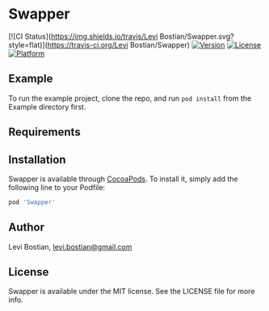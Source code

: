 # Swapper

[![CI Status](https://img.shields.io/travis/Levi Bostian/Swapper.svg?style=flat)](https://travis-ci.org/Levi Bostian/Swapper)
[![Version](https://img.shields.io/cocoapods/v/Swapper.svg?style=flat)](https://cocoapods.org/pods/Swapper)
[![License](https://img.shields.io/cocoapods/l/Swapper.svg?style=flat)](https://cocoapods.org/pods/Swapper)
[![Platform](https://img.shields.io/cocoapods/p/Swapper.svg?style=flat)](https://cocoapods.org/pods/Swapper)

## Example

To run the example project, clone the repo, and run `pod install` from the Example directory first.

## Requirements

## Installation

Swapper is available through [CocoaPods](https://cocoapods.org). To install
it, simply add the following line to your Podfile:

```ruby
pod 'Swapper'
```

## Author

Levi Bostian, levi.bostian@gmail.com

## License

Swapper is available under the MIT license. See the LICENSE file for more info.
